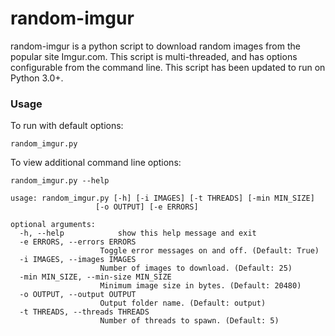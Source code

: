 random-imgur
============

random-imgur is a python script to download random images from the popular site Imgur.com. This script is multi-threaded, and has options configurable from the command line. This script has been updated to run on Python 3.0+.


### Usage
To run with default options:

    random_imgur.py

To view additional command line options:

    random_imgur.py --help

    usage: random_imgur.py [-h] [-i IMAGES] [-t THREADS] [-min MIN_SIZE]
                       [-o OUTPUT] [-e ERRORS]

    optional arguments:
      -h, --help            show this help message and exit
      -e ERRORS, --errors ERRORS
                        Toggle error messages on and off. (Default: True)
      -i IMAGES, --images IMAGES
                        Number of images to download. (Default: 25)
      -min MIN_SIZE, --min-size MIN_SIZE
                        Minimum image size in bytes. (Default: 20480)
      -o OUTPUT, --output OUTPUT
                        Output folder name. (Default: output)
      -t THREADS, --threads THREADS
                        Number of threads to spawn. (Default: 5)

